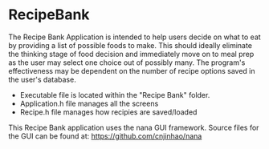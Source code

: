 # RecipeBank

The Recipe Bank Application is intended to help users decide on what to eat by providing a 
list of possible foods to make. This should ideally eliminate the thinking stage of food decision 
and immediately move on to meal prep as the user may select one choice out of possibly many. The 
program's effectiveness may be dependent on the number of recipe options saved in the user's database.

  - Executable file is located within the "Recipe Bank" folder.
  - Application.h file manages all the screens
  - Recipe.h file manages how recipies are saved/loaded

This Recipe Bank application uses the nana GUI framework. Source files for the GUI can be found at:
https://github.com/cnjinhao/nana

